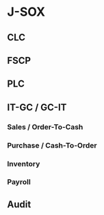 # J-SOX

## CLC

## FSCP

## PLC

## IT-GC / GC-IT

### Sales / Order-To-Cash

### Purchase / Cash-To-Order

### Inventory

### Payroll

## Audit